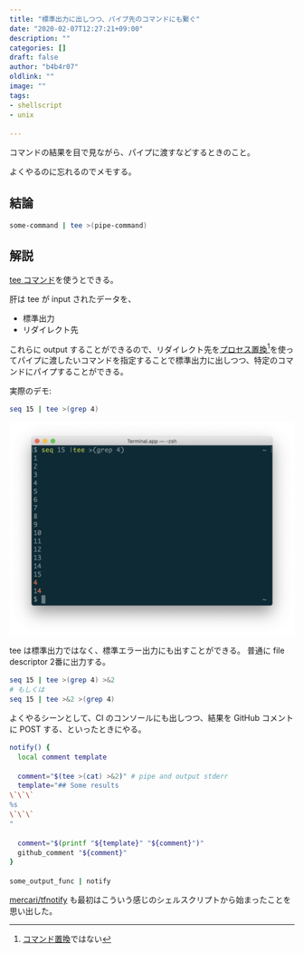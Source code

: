 ```yaml
---
title: "標準出力に出しつつ、パイプ先のコマンドにも繋ぐ"
date: "2020-02-07T12:27:21+09:00"
description: ""
categories: []
draft: false
author: "b4b4r07"
oldlink: ""
image: ""
tags:
- shellscript
- unix

---
```


コマンドの結果を目で見ながら、パイプに渡すなどするときのこと。

よくやるのに忘れるのでメモする。

## 結論

```bash
some-command | tee >(pipe-command)
```

## 解説

[tee コマンド](http://man7.org/linux/man-pages/man1/tee.1.html)を使うとできる。

肝は tee が input されたデータを、

- 標準出力
- リダイレクト先

これらに output することができるので、リダイレクト先を[プロセス置換](https://www.tldp.org/LDP/abs/html/process-sub.html)[^1]を使ってパイプに渡したいコマンドを指定することで標準出力に出しつつ、特定のコマンドにパイプすることができる。

実際のデモ:

```bash
seq 15 | tee >(grep 4)
```

![](demo.png)

tee は標準出力ではなく、標準エラー出力にも出すことができる。
普通に file descriptor 2番に出力する。

```bash
seq 15 | tee >(grep 4) >&2
# もしくは
seq 15 | tee >&2 >(grep 4)
```

よくやるシーンとして、CI のコンソールにも出しつつ、結果を GitHub コメントに POST する、といったときにやる。

```bash
notify() {
  local comment template

  comment="$(tee >(cat) >&2)" # pipe and output stderr
  template="## Some results
\`\`\`
%s
\`\`\`
"

  comment="$(printf "${template}" "${comment}")"
  github_comment "${comment}"
}

some_output_func | notify
```

[mercari/tfnotify](https://github.com/mercari/tfnotify) も最初はこういう感じのシェルスクリプトから始まったことを思い出した。

[^1]: [コマンド置換](https://www.gnu.org/software/bash/manual/html_node/Command-Substitution.html)ではない
